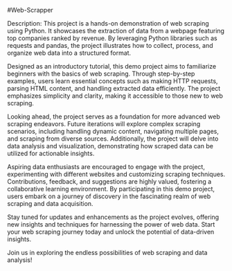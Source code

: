 #Web-Scrapper

Description:
This project is a hands-on demonstration of web scraping using Python. It showcases the extraction of data from a webpage featuring top companies ranked by revenue. By leveraging Python libraries such as requests and pandas, the project illustrates how to collect, process, and organize web data into a structured format.

Designed as an introductory tutorial, this demo project aims to familiarize beginners with the basics of web scraping. Through step-by-step examples, users learn essential concepts such as making HTTP requests, parsing HTML content, and handling extracted data efficiently. The project emphasizes simplicity and clarity, making it accessible to those new to web scraping.

Looking ahead, the project serves as a foundation for more advanced web scraping endeavors. Future iterations will explore complex scraping scenarios, including handling dynamic content, navigating multiple pages, and scraping from diverse sources. Additionally, the project will delve into data analysis and visualization, demonstrating how scraped data can be utilized for actionable insights.

Aspiring data enthusiasts are encouraged to engage with the project, experimenting with different websites and customizing scraping techniques. Contributions, feedback, and suggestions are highly valued, fostering a collaborative learning environment. By participating in this demo project, users embark on a journey of discovery in the fascinating realm of web scraping and data acquisition.

Stay tuned for updates and enhancements as the project evolves, offering new insights and techniques for harnessing the power of web data. Start your web scraping journey today and unlock the potential of data-driven insights.

Join us in exploring the endless possibilities of web scraping and data analysis!
